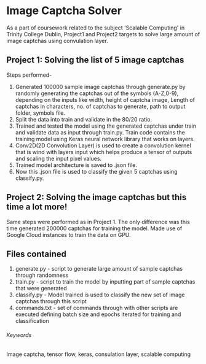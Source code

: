# Image Captcha Solver

As a part of coursework related to the subject 'Scalable Computing' in Trinity College Dublin, 
Project1 and Project2 targets to solve large amount of image captchas using convulation layer.

## Project 1: Solving the list of 5 image captchas
Steps performed-
1. Generated 100000 sample image captchas through generate.py by randomly generating the captchas out of the symbols (A-Z,0-9), depending on the inputs like width, height of captcha image, Length of captchas in characters, no. of captchas to generate, path to output folder, symbols file.
2. Split the data into train and validate in the 80/20 ratio.
3. Trained and tested the model using the generated captchas under train and validate data as input through train.py. Train code contains the training model using Keras neural network library that works on layers.
4. Conv2D(2D Convolution Layer) is used to create a convolution kernel that is wind with layers input which helps produce a tensor of outputs and scaling the input pixel values.
5. Trained model architecture is saved to .json file.
6. Now this .json file is used to classify the given 5 captchas using classify.py.

## Project 2: Solving the image captchas but this time a lot more!
Same steps were performed as in Project 1.
The only difference was this time generated 200000 captchas for training the model. 
Made use of Google Cloud instances to train the data on GPU.

## Files contained
1. generate.py - script to generate large amount of sample captchas through randomness
2. train.py -  script to train the model by inputting part of sample captchas that were generated
3. classify.py - Model trained is used to classify the new set of image captchas through this script
4. commands.txt - set of commands through with other scripts are executed defining batch size and epochs iterated for training and classification

###### Keywords
Image captcha, tensor flow, keras, consulation layer, scalable computing
